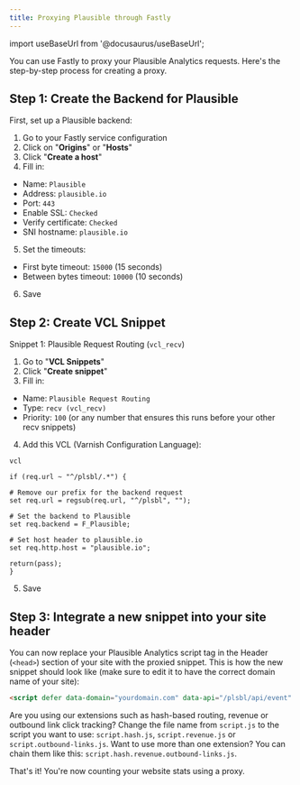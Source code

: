 ```yaml
---
title: Proxying Plausible through Fastly
---
```


import useBaseUrl from '@docusaurus/useBaseUrl';

You can use Fastly to proxy your Plausible Analytics requests. Here's the step-by-step process for creating a proxy.

## Step 1: Create the Backend for Plausible

First, set up a Plausible backend:

1. Go to your Fastly service configuration
2. Click on "**Origins**" or "**Hosts**"
3. Click "**Create a host**"
4. Fill in:

* Name: `Plausible`
* Address: `plausible.io`
* Port: `443`
* Enable SSL: `Checked`
* Verify certificate: `Checked`
* SNI hostname: `plausible.io`

5. Set the timeouts:

* First byte timeout: `15000` (15 seconds)
* Between bytes timeout: `10000` (10 seconds)

6. Save

## Step 2: Create VCL Snippet

Snippet 1: Plausible Request Routing (`vcl_recv`)

1. Go to "**VCL Snippets**"
2. Click "**Create snippet**"
3. Fill in:

* Name: `Plausible Request Routing`
* Type: `recv (vcl_recv)`
* Priority: `100` (or any number that ensures this runs before your other recv snippets)

4. Add this VCL (Varnish Configuration Language):

```
vcl

if (req.url ~ "^/plsbl/.*") {

# Remove our prefix for the backend request
set req.url = regsub(req.url, "^/plsbl", "");

# Set the backend to Plausible
set req.backend = F_Plausible;

# Set host header to plausible.io
set req.http.host = "plausible.io";

return(pass);
}
```

5. Save

## Step 3: Integrate a new snippet into your site header

You can now replace your Plausible Analytics script tag in the Header (`<head>`) section of your site with the proxied snippet. This is how the new snippet should look like (make sure to edit it to have the correct domain name of your site):

```html
<script defer data-domain="yourdomain.com" data-api="/plsbl/api/event" src="/plsbl/js/script.js"></script>
```

Are you using our extensions such as hash-based routing, revenue or outbound link click tracking? Change the file name from `script.js` to the script you want to use: `script.hash.js`, `script.revenue.js` or `script.outbound-links.js`. Want to use more than one extension? You can chain them like this: `script.hash.revenue.outbound-links.js`.

That's it! You're now counting your website stats using a proxy.
